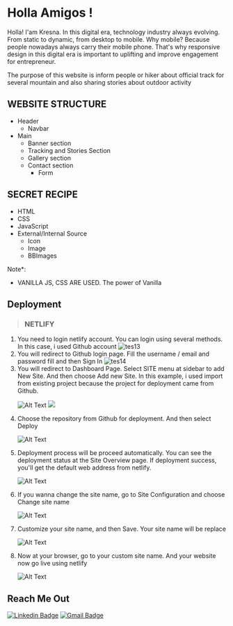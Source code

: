<h1 align="left">Holla Amigos !</h1>

Holla!
I'am Kresna. In this digital era, technology industry always evolving. From static to dynamic, from desktop to mobile. Why mobile?
Because people nowadays always carry their mobile phone. That's why responsive design in this digital era is important to uplifting and improve engagement for entrepreneur. 

The purpose of this website is inform people or hiker about official track for several mountain and also sharing stories about outdoor activity

## WEBSITE STRUCTURE

- Header
  - Navbar
- Main
  - Banner section
  - Tracking and Stories Section
  - Gallery section
  - Contact section
    - Form

## SECRET RECIPE
- HTML
- CSS
- JavaScript
- External/Internal Source
  - Icon
  - Image
  - BBImages

Note*: 
- VANILLA JS, CSS ARE USED. The power of Vanilla

## Deployment
>### NETLIFY
<ol>
<li>You need to login netlify account. You can login using several methods. In this case, i used Github account
<img src="https://i.ibb.co/DtCgLTG/tes13.png" alt="tes13" border="0"></li>
<li>You will redirect to Github login page. Fill the username / email and password fill and then Sign In
<img src="https://i.ibb.co/7GMjs0c/tes14.png" alt="tes14" border="0"></li>
<li>You will redirect to Dashboard Page. Select SITE menu at sidebar to add New Site. And then choose Add new Site. In this example, i used import from existing project because the project for deployment came from Github.

![Alt Text](https://s11.gifyu.com/images/SWsti.gif)
![](assets/image/gif/netlify1.gif)
</li>
<li>Choose the repository from Github for deployment. And then select Deploy

![Alt Text](https://s12.gifyu.com/images/SWstY.gif)
</li>
<li>Deployment process will be proceed automatically. You can see the deployment status at the Site Overview page. If deployment success, you'll get the default web address from netlify.

![Alt Text](https://s12.gifyu.com/images/SWstj.gif)
</li>
<li>If you wanna change the site name, go to Site Configuration and choose Change site name 

![Alt Text](https://s12.gifyu.com/images/SWstR.gif)
</li>
<li>Customize your site name, and then Save. Your site name will be replace 

![Alt Text](https://s12.gifyu.com/images/SWstZ.gif)
</li>
<li>Now at your browser, go to your custom site name. And your website now go live using netlify

![Alt Text](https://s12.gifyu.com/images/SWstD.gif)
</li>

</ol>


## Reach Me Out

[![Linkedin Badge](https://img.shields.io/badge/-Ade_Kresna_D-blue?style=flat-square&logo=Linkedin&logoColor=white)](https://www.linkedin.com/in/ade-kresna-dewantara/)
[![Gmail Badge](https://img.shields.io/badge/-kresnafti2013@gmail.com-c14438?style=flat-square&logo=Gmail&logoColor=white)](mailto:kresnafti2013@gmail.com)
